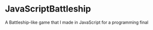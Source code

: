 JavaScriptBattleship
====================

A Battleship-like game that I made in JavaScript for a programming final
